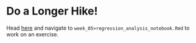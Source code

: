 # Do a Longer Hike! 

Head [here](http://datahub.berkeley.edu/hub/user-redirect/git-pull?repo=https://github.com/UCB-MIDS/w241&branch=master&urlpath=rstudio) and navigate to `week_05>regression_analysis_notebook.Rmd` to work on an exercise.

